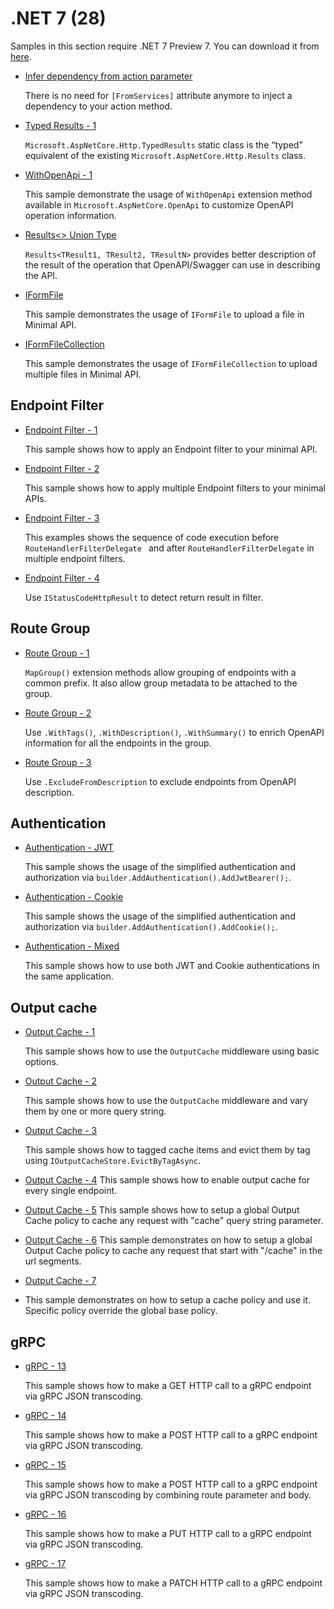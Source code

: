 # .NET 7 (28)

Samples in this section require .NET 7 Preview 7. You can download it from [here](https://dotnet.microsoft.com/en-us/download/dotnet/7.0).

* [Infer dependency from action parameter](mvc-infer-dependency-from-action)

  There is no need for `[FromServices]` attribute anymore to inject a dependency to your action method.

* [Typed Results - 1](typed-results-1)
  
  `Microsoft.AspNetCore.Http.TypedResults` static class is the “typed” equivalent of the existing `Microsoft.AspNetCore.Http.Results` class.

* [WithOpenApi - 1](open-api-1)

  This sample demonstrate the usage of `WithOpenApi` extension method available in  `Microsoft.AspNetCore.OpenApi` to customize OpenAPI operation information.

* [Results<> Union Type](open-api-2)

  `Results<TResult1, TResult2, TResultN>` provides better description of the result of the operation that OpenAPI/Swagger can use in describing the API.

* [IFormFile](iform-file)
  
  This sample demonstrates the usage of `IFormFile` to upload a file in Minimal API.

* [IFormFileCollection](iform-file-collection)
  
  This sample demonstrates the usage of `IFormFileCollection` to upload multiple files in Minimal API.

## Endpoint Filter

* [Endpoint Filter - 1](endpoint-filter-1)

  This sample shows how to apply an Endpoint filter to your minimal API.

* [Endpoint Filter - 2](endpoint-filter-2)

  This sample shows how to apply multiple Endpoint filters to your minimal APIs.

* [Endpoint Filter - 3](endpoint-filter-3)

  This examples shows the sequence of code execution before `RouteHandlerFilterDelegate ` and after `RouteHandlerFilterDelegate` in multiple endpoint filters.

* [Endpoint Filter - 4](endpoint-filter-4)

  Use `IStatusCodeHttpResult` to detect return result in filter.

## Route Group

* [Route Group - 1](map-group-1)

  `MapGroup()` extension methods allow grouping of endpoints with a common prefix. It also allow group metadata to be attached to the group.

* [Route Group - 2](map-group-2)

  Use `.WithTags()`, `.WithDescription()`, `.WithSummary()` to enrich OpenAPI information for all the endpoints in the group.

* [Route Group - 3](map-group-3)

  Use `.ExcludeFromDescription` to exclude endpoints from OpenAPI description.

## Authentication

* [Authentication - JWT](authentication-1)

  This sample shows the usage of the simplified authentication and authorization via `builder.AddAuthentication().AddJwtBearer();`.

* [Authentication - Cookie](authentication-2)

  This sample shows the usage of the simplified authentication and authorization via `builder.AddAuthentication().AddCookie();`.

* [Authentication - Mixed](authentication-3)

  This sample shows how to use both JWT and Cookie authentications in the same application.

## Output cache

* [Output Cache - 1](output-cache-1)

  This sample shows how to use the `OutputCache` middleware using basic options.

* [Output Cache - 2](output-cache-2)

  This sample shows how to use the `OutputCache` middleware and vary them by one or more query string.

* [Output Cache - 3](output-cache-3)

  This sample shows how to tagged cache items and evict them by tag using `IOutputCacheStore.EvictByTagAsync`.

* [Output Cache - 4](output-cache-4)
  This sample shows how to enable output cache for every single endpoint. 

* [Output Cache - 5](output-cache-5)
  This sample shows how to setup a global Output Cache policy to cache any request with "cache" query string parameter.

* [Output Cache - 6](output-cache-6)
  This sample demonstrates on how to setup a global Output Cache policy to cache any request that start with "/cache" in the url segments.

* [Output Cache - 7](output-cache-7)
* This sample demonstrates on how to setup a cache policy and use it. Specific policy override the global base policy.

## gRPC

* [gRPC - 13](grpc-13)

  This sample shows how to make a GET HTTP call to a gRPC endpoint via gRPC JSON transcoding.

* [gRPC - 14](grpc-14)

  This sample shows how to make a POST HTTP call to a gRPC endpoint via gRPC JSON transcoding.

* [gRPC - 15](grpc-15)

  This sample shows how to make a POST HTTP call to a gRPC endpoint via gRPC JSON transcoding by combining route parameter and body.

* [gRPC - 16](grpc-16)

  This sample shows how to make a PUT HTTP call to a gRPC endpoint via gRPC JSON transcoding.

* [gRPC - 17](grpc-17)

  This sample shows how to make a PATCH HTTP call to a gRPC endpoint via gRPC JSON transcoding.
